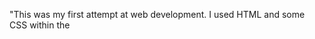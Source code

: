 
"This was my first attempt at web development. I used HTML and some CSS within the <style> tag. The elements I used include HTML tags such as <h1>, <h2>, and <p>. I also used <main>, <div>, <table>, <header>, and <footer>. Additionally, I applied CSS properties like margin, color, border, and padding."
